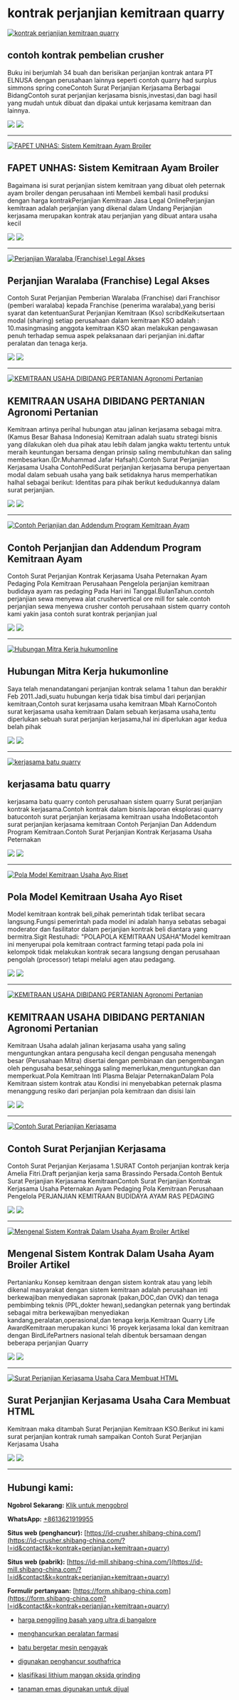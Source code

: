 # kontrak perjanjian kemitraan quarry

<a href="https://swt.shibang-china.com/?l=id&img&k=kontrak+perjanjian+kemitraan+quarry" target="_blank">![kontrak perjanjian kemitraan quarry](http://static.shibang-china.com/all-800x300/1403.jpg)</a>

## contoh kontrak pembelian crusher
Buku ini berjumlah 34 buah dan berisikan perjanjian kontrak antara PT ELNUSA dengan perusahaan lainnya seperti contoh quarry had surplus simmons spring coneContoh Surat Perjanjian Kerjasama Berbagai BidangContoh surat perjanjian kerjasama bisnis,investasi,dan bagi hasil yang mudah untuk dibuat dan dipakai untuk kerjasama kemitraan dan lainnya.


<a href="https://whatsapp.shibangsoft.com/WhatsApp.php" target="_blank" title="WhatsApp">![](http://static.shibang-china.com/icon/whatsapp.png)</a> <a href="https://swt.shibang-china.com/?l=id&icon&k=kontrak+perjanjian+kemitraan+quarry" target="_blank">![](http://static.shibang-china.com/icon/chat-id.png)</a>

---

<a href="https://swt.shibang-china.com/?l=id&img&k=kontrak+perjanjian+kemitraan+quarry" target="_blank">![FAPET UNHAS: Sistem Kemitraan Ayam Broiler](http://static.shibang-china.com/all-800x300/1146.jpg)</a>

## FAPET UNHAS: Sistem Kemitraan Ayam Broiler
Bagaimana isi surat perjanjian sistem kemitraan yang dibuat oleh peternak ayam broiler dengan perusahaan inti Membeli kembali hasil produksi dengan harga kontrakPerjanjian Kemitraan Jasa Legal OnlinePerjanjian kemitraan adalah perjanjian yang dikenal dalam Undang Perjanjian kerjasama merupakan kontrak atau perjanjian yang dibuat antara usaha kecil


<a href="https://whatsapp.shibangsoft.com/WhatsApp.php" target="_blank" title="WhatsApp">![](http://static.shibang-china.com/icon/whatsapp.png)</a> <a href="https://swt.shibang-china.com/?l=id&icon&k=kontrak+perjanjian+kemitraan+quarry" target="_blank">![](http://static.shibang-china.com/icon/chat-id.png)</a>

---

<a href="https://swt.shibang-china.com/?l=id&img&k=kontrak+perjanjian+kemitraan+quarry" target="_blank">![Perjanjian Waralaba (Franchise) Legal Akses](http://static.shibang-china.com/all-800x300/427.jpg)</a>

## Perjanjian Waralaba (Franchise) Legal Akses
Contoh Surat Perjanjian Pemberian Waralaba (Franchise) dari Franchisor (pemberi waralaba) kepada Franchise (penerima waralaba),yang berisi syarat dan ketentuanSurat Perjanjian Kemitraan (Kso) scribdKeikutsertaan modal (sharing) setiap perusahaan dalam kemitraan KSO adalah : 10.masingmasing anggota kemitraan KSO akan melakukan pengawasan penuh terhadap semua aspek pelaksanaan dari perjanjian ini.daftar peralatan dan tenaga kerja.


<a href="https://whatsapp.shibangsoft.com/WhatsApp.php" target="_blank" title="WhatsApp">![](http://static.shibang-china.com/icon/whatsapp.png)</a> <a href="https://swt.shibang-china.com/?l=id&icon&k=kontrak+perjanjian+kemitraan+quarry" target="_blank">![](http://static.shibang-china.com/icon/chat-id.png)</a>

---

<a href="https://swt.shibang-china.com/?l=id&img&k=kontrak+perjanjian+kemitraan+quarry" target="_blank">![KEMITRAAN USAHA DIBIDANG PERTANIAN Agronomi Pertanian](http://static.shibang-china.com/all-800x300/351.jpg)</a>

## KEMITRAAN USAHA DIBIDANG PERTANIAN Agronomi Pertanian
Kemitraan artinya perihal hubungan atau jalinan kerjasama sebagai mitra.(Kamus Besar Bahasa Indonesia) Kemitraan adalah suatu strategi bisnis yang dilakukan oleh dua pihak atau lebih dalam jangka waktu tertentu untuk meraih keuntungan bersama dengan prinsip saling membutuhkan dan saling membesarkan.(Dr.Muhammad Jafar Hafsah).Contoh Surat Perjanjian Kerjasama Usaha ContohPediSurat perjanjian kerjasama berupa penyertaan modal dalam sebuah usaha yang baik setidaknya harus memperhatikan halhal sebagai berikut: Identitas para pihak berikut kedudukannya dalam surat perjanjian.


<a href="https://whatsapp.shibangsoft.com/WhatsApp.php" target="_blank" title="WhatsApp">![](http://static.shibang-china.com/icon/whatsapp.png)</a> <a href="https://swt.shibang-china.com/?l=id&icon&k=kontrak+perjanjian+kemitraan+quarry" target="_blank">![](http://static.shibang-china.com/icon/chat-id.png)</a>

---

<a href="https://swt.shibang-china.com/?l=id&img&k=kontrak+perjanjian+kemitraan+quarry" target="_blank">![Contoh Perjanjian dan Addendum Program Kemitraan Ayam](http://static.shibang-china.com/all-800x300/1426.jpg)</a>

## Contoh Perjanjian dan Addendum Program Kemitraan Ayam
Contoh Surat Perjanjian Kontrak Kerjasama Usaha Peternakan Ayam Pedaging Pola Kemitraan Perusahaan Pengelola perjanjian kemitraan budidaya ayam ras pedaging Pada Hari ini Tanggal.BulanTahun.contoh perjanjian sewa menyewa alat crushervertical ore mill for sale.contoh perjanjian sewa menyewa crusher contoh perusahaan sistem quarry contoh kami yakin jasa contoh surat kontrak perjanjian jual


<a href="https://whatsapp.shibangsoft.com/WhatsApp.php" target="_blank" title="WhatsApp">![](http://static.shibang-china.com/icon/whatsapp.png)</a> <a href="https://swt.shibang-china.com/?l=id&icon&k=kontrak+perjanjian+kemitraan+quarry" target="_blank">![](http://static.shibang-china.com/icon/chat-id.png)</a>

---

<a href="https://swt.shibang-china.com/?l=id&img&k=kontrak+perjanjian+kemitraan+quarry" target="_blank">![Hubungan Mitra Kerja hukumonline](http://static.shibang-china.com/all-800x300/903.jpg)</a>

## Hubungan Mitra Kerja hukumonline
Saya telah menandatangani perjanjian kontrak selama 1 tahun dan berakhir Feb 2011.Jadi,suatu hubungan kerja tidak bisa timbul dari perjanjian kemitraan,Contoh surat kerjasama usaha kemitraan Mbah KarnoContoh surat kerjasama usaha kemitraan Dalam sebuah kerjasama usaha,tentu diperlukan sebuah surat perjanjian kerjasama,hal ini diperlukan agar kedua belah pihak


<a href="https://whatsapp.shibangsoft.com/WhatsApp.php" target="_blank" title="WhatsApp">![](http://static.shibang-china.com/icon/whatsapp.png)</a> <a href="https://swt.shibang-china.com/?l=id&icon&k=kontrak+perjanjian+kemitraan+quarry" target="_blank">![](http://static.shibang-china.com/icon/chat-id.png)</a>

---

<a href="https://swt.shibang-china.com/?l=id&img&k=kontrak+perjanjian+kemitraan+quarry" target="_blank">![kerjasama batu quarry](http://static.shibang-china.com/all-800x300/471.jpg)</a>

## kerjasama batu quarry
kerjasama batu quarry contoh perusahaan sistem quarry Surat perjanjian kontrak kerjasama.Contoh kontrak dalam bisnis.laporan eksplorasi quarry batucontoh surat perjanjian kerjasama kemitraan usaha IndoBetacontoh surat perjanjian kerjasama kemitraan Contoh Perjanjian Dan Addendum Program Kemitraan.Contoh Surat Perjanjian Kontrak Kerjasama Usaha Peternakan


<a href="https://whatsapp.shibangsoft.com/WhatsApp.php" target="_blank" title="WhatsApp">![](http://static.shibang-china.com/icon/whatsapp.png)</a> <a href="https://swt.shibang-china.com/?l=id&icon&k=kontrak+perjanjian+kemitraan+quarry" target="_blank">![](http://static.shibang-china.com/icon/chat-id.png)</a>

---

<a href="https://swt.shibang-china.com/?l=id&img&k=kontrak+perjanjian+kemitraan+quarry" target="_blank">![Pola Model Kemitraan Usaha Ayo Riset](http://static.shibang-china.com/all-800x300/704.jpg)</a>

## Pola Model Kemitraan Usaha Ayo Riset
Model kemitraan kontrak beli,pihak pemerintah tidak terlibat secara langsung.Fungsi pemerintah pada model ini adalah hanya sebatas sebagai moderator dan fasilitator dalam perjanjian kontrak beli diantara yang bermitra.Sigit Restuhadi: "POLAPOLA KEMITRAAN USAHA"Model kemitraan ini menyerupai pola kemitraan contract farming tetapi pada pola ini kelompok tidak melakukan kontrak secara langsung dengan perusahaan pengolah (processor) tetapi melalui agen atau pedagang.


<a href="https://whatsapp.shibangsoft.com/WhatsApp.php" target="_blank" title="WhatsApp">![](http://static.shibang-china.com/icon/whatsapp.png)</a> <a href="https://swt.shibang-china.com/?l=id&icon&k=kontrak+perjanjian+kemitraan+quarry" target="_blank">![](http://static.shibang-china.com/icon/chat-id.png)</a>

---

<a href="https://swt.shibang-china.com/?l=id&img&k=kontrak+perjanjian+kemitraan+quarry" target="_blank">![KEMITRAAN USAHA DIBIDANG PERTANIAN Agronomi Pertanian](http://static.shibang-china.com/all-800x300/706.jpg)</a>

## KEMITRAAN USAHA DIBIDANG PERTANIAN Agronomi Pertanian
Kemitraan Usaha adalah jalinan kerjasama usaha yang saling menguntungkan antara pengusaha kecil dengan pengusaha menengah besar (Perusahaan Mitra) disertai dengan pembinaan dan pengembangan oleh pengusaha besar,sehingga saling memerlukan,menguntungkan dan memperkuat.Pola Kemitraan Inti Plasma Belajar PeternakanDalam Pola Kemitraan sistem kontrak atau Kondisi ini menyebabkan peternak plasma menanggung resiko dari perjanjian pola kemitraan dan disisi lain


<a href="https://whatsapp.shibangsoft.com/WhatsApp.php" target="_blank" title="WhatsApp">![](http://static.shibang-china.com/icon/whatsapp.png)</a> <a href="https://swt.shibang-china.com/?l=id&icon&k=kontrak+perjanjian+kemitraan+quarry" target="_blank">![](http://static.shibang-china.com/icon/chat-id.png)</a>

---

<a href="https://swt.shibang-china.com/?l=id&img&k=kontrak+perjanjian+kemitraan+quarry" target="_blank">![Contoh Surat Perjanjian Kerjasama](http://static.shibang-china.com/all-800x300/691.jpg)</a>

## Contoh Surat Perjanjian Kerjasama
Contoh Surat Perjanjian Kerjasama 1.SURAT Contoh perjanjian kontrak kerja Amelia Fitri.Draft perjanjian kerja sama Brassindo Persada.Contoh Bentuk Surat Perjanjian Kerjasama KemitraanContoh Surat Perjanjian Kontrak Kerjasama Usaha Peternakan Ayam Pedaging Pola Kemitraan Perusahaan Pengelola PERJANJIAN KEMITRAAN BUDIDAYA AYAM RAS PEDAGING


<a href="https://whatsapp.shibangsoft.com/WhatsApp.php" target="_blank" title="WhatsApp">![](http://static.shibang-china.com/icon/whatsapp.png)</a> <a href="https://swt.shibang-china.com/?l=id&icon&k=kontrak+perjanjian+kemitraan+quarry" target="_blank">![](http://static.shibang-china.com/icon/chat-id.png)</a>

---

<a href="https://swt.shibang-china.com/?l=id&img&k=kontrak+perjanjian+kemitraan+quarry" target="_blank">![Mengenal Sistem Kontrak Dalam Usaha Ayam Broiler Artikel](http://static.shibang-china.com/all-800x300/430.jpg)</a>

## Mengenal Sistem Kontrak Dalam Usaha Ayam Broiler Artikel
Pertanianku Konsep kemitraan dengan sistem kontrak atau yang lebih dikenal masyarakat dengan sistem kemitraan adalah perusahaan inti berkewajiban menyediakan sapronak (pakan,DOC,dan OVK) dan tenaga pembimbing teknis (PPL,dokter hewan),sedangkan peternak yang bertindak sebagai mitra berkewajiban menyediakan kandang,peralatan,operasional,dan tenaga kerja.Kemitraan Quarry Life AwardKemitraan merupakan kunci 16 proyek kerjasama lokal dan kemitraan dengan BirdLifePartners nasional telah dibentuk bersamaan dengan beberapa perjanjian Quarry


<a href="https://whatsapp.shibangsoft.com/WhatsApp.php" target="_blank" title="WhatsApp">![](http://static.shibang-china.com/icon/whatsapp.png)</a> <a href="https://swt.shibang-china.com/?l=id&icon&k=kontrak+perjanjian+kemitraan+quarry" target="_blank">![](http://static.shibang-china.com/icon/chat-id.png)</a>

---

<a href="https://swt.shibang-china.com/?l=id&img&k=kontrak+perjanjian+kemitraan+quarry" target="_blank">![Surat Perjanjian Kerjasama Usaha Cara Membuat HTML](http://static.shibang-china.com/all-800x300/1257.jpg)</a>

## Surat Perjanjian Kerjasama Usaha Cara Membuat HTML
Kemitraan maka ditambah Surat Perjanjian Kemitraan KSO.Berikut ini kami surat perjanjian kontrak rumah sampaikan Contoh Surat Perjanjian Kerjasama Usaha

<a href="https://whatsapp.shibangsoft.com/WhatsApp.php" target="_blank" title="WhatsApp">![](http://static.shibang-china.com/icon/whatsapp.png)</a> <a href="https://swt.shibang-china.com/?l=id&icon&k=kontrak+perjanjian+kemitraan+quarry" target="_blank">![](http://static.shibang-china.com/icon/chat-id.png)</a>

---
## Hubungi kami:

**Ngobrol Sekarang:** [Klik untuk mengobrol](https://swt.shibang-china.com?l=id&contact&k=kontrak+perjanjian+kemitraan+quarry)

**WhatsApp:**  [+8613621919955](https://whatsapp.shibangsoft.com/WhatsApp.php)

**Situs web (penghancur):** [https://id-crusher.shibang-china.com/](https://id-crusher.shibang-china.com/?l=id&contact&k=kontrak+perjanjian+kemitraan+quarry)

**Situs web (pabrik):** [https://id-mill.shibang-china.com/](https://id-mill.shibang-china.com/?l=id&contact&k=kontrak+perjanjian+kemitraan+quarry)

**Formulir pertanyaan:** [https://form.shibang-china.com](https://form.shibang-china.com?l=id&contact&k=kontrak+perjanjian+kemitraan+quarry)

* [harga penggiling basah yang ultra di bangalore](../34/harga%20penggiling%20basah%20yang%20ultra%20di%20bangalore.md)

* [menghancurkan peralatan farmasi](../33/menghancurkan%20peralatan%20farmasi.md)

* [batu bergetar mesin pengayak](../33/batu%20bergetar%20mesin%20pengayak.md)

* [digunakan penghancur southafrica](../37/digunakan%20penghancur%20southafrica.md)

* [klasifikasi lithium mangan oksida grinding](../40/klasifikasi%20lithium%20mangan%20oksida%20grinding.md)

* [tanaman emas digunakan untuk dijual](../31/tanaman%20emas%20digunakan%20untuk%20dijual.md)